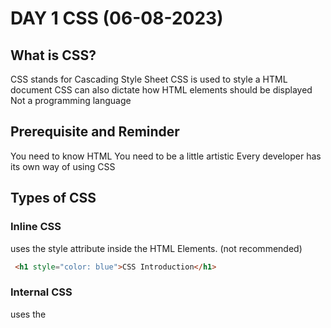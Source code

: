 # DAY 1 CSS (06-08-2023)
## What is CSS?
CSS stands for Cascading Style Sheet
CSS is used to style a HTML document
CSS can also dictate how HTML elements should be displayed
Not a programming language

## Prerequisite and Reminder
You need to know HTML
You need to be a little artistic
Every developer has its own way of using CSS

## Types of CSS
### Inline CSS
uses the style attribute inside the HTML Elements. (not recommended)
```html
 <h1 style="color: blue">CSS Introduction</h1>
```
### Internal CSS
uses the <style> element inside the <head> of the HTML page.
 ```html
 <head>
  <style type="text/css">
    h1 {
        color: green;
   }
   </style>
 </head>
 <body>
  <h1>CSS Introduction</h1>
 </body>
 ```
### External CSS
uses and external CSS file which is linked by the <link> element inside the <head> of the HTML page.
 
 ```html
 <head>
  <link rel="stylesheet" href="css/style.css>
 </head>
 ```
                               
 ```css
   @import url('https://fonts.googleapis.com/css2?family=Lato:wght@300&display=swap');
                               
   body {
         font-family: 'Lato', sans-serif;
       }
 ```

#### How to comment?
```css
  /* this is a comment */
```
#### How to root
```css
*{
   font-size: 20px;
}
```
##### Ways to set a color
###### Color name
```css
h1{
   color: red;
}
``` 
###### Hexadecimal
```css
h1{
   color: #ff0000;
}
``` 
###### RGB
```css
h1{
   color: rgb(255, 255, 0);
}
``` 
##### How to use class with divs
```html
 <div class="container">
  <div class="main-content">
   <h1> CSS Introduction</h1>
  </div>
  <div class="sub-content">
  <h2> CSS Subcontent</h2>
</div>
</div>
```
```css
    container {
    }
    main-content{
    }
    sub-content{
    }
```
                          
class vs id

targeting
selector
propertyname
propertyvalue
call back font
parent
class
id
container

                               
color
background-color
font-family
                               
                               
